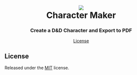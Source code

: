 <h1 align="center">
  <br>
  <a href="https://github.com/PenPow"><img src="https://ss.penpow.dev/i/YJRBq5.png"></a>
  <br>
  Character Maker
  <br>
</h1>

<h3 align=center>Create a D&D Character and Export to PDF</a></h3>

<p align="center">
  <a href="#license">License</a>
</p>

## License

Released under the [MIT](LICENSE) license.
